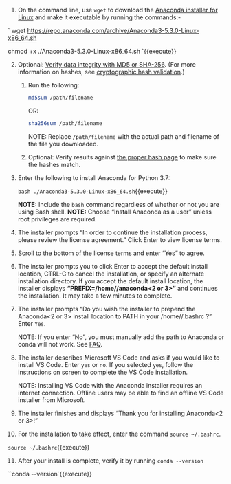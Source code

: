 
1. On the command line, use `wget` to download the [Anaconda installer for Linux](https://www.anaconda.com/download/#linux) and make it executable by running the commands:-

`
wget https://repo.anaconda.com/archive/Anaconda3-5.3.0-Linux-x86_64.sh

chmod +x ./Anaconda3-5.3.0-Linux-x86_64.sh
`{{execute}}

2. Optional: [Verify data integrity with MD5 or SHA-256](http://docs.anaconda.com/anaconda/install/hashes/). (For more information on hashes, see [cryptographic hash validation](https://conda.io/docs/user-guide/install/download.html#cryptographic-hash-verification).)

   1. Run the following:

      ```bash
      md5sum /path/filename
      ```

      OR:

      ```bash
      sha256sum /path/filename
      ```

      NOTE: Replace `/path/filename` with the actual path and filename of the file you downloaded.

   2. Optional: Verify results against [the proper hash page](http://docs.anaconda.com/anaconda/install/hashes/) to make sure the hashes match.

3. Enter the following to install Anaconda for Python 3.7:

   `bash ./Anaconda3-5.3.0-Linux-x86_64.sh`{{execute}}

   **NOTE:** Include the `bash` command regardless of whether or not you are using Bash shell.
   **NOTE:** Choose “Install Anaconda as a user” unless root privileges are required.

4. The installer prompts “In order to continue the installation process, please review the license agreement.” Click Enter to view license terms.

5. Scroll to the bottom of the license terms and enter “Yes” to agree.

6. The installer prompts you to click Enter to accept the default install location, CTRL-C to cancel the installation, or specify an alternate installation directory. If you accept the default install location, the installer displays **“PREFIX=/home/<user>/anaconda<2 or 3>”** and continues the installation. It may take a few minutes to complete.

7. The installer prompts “Do you wish the installer to prepend the Anaconda<2 or 3> install location to PATH in your /home/<user>/.bashrc ?” Enter `Yes`.

   NOTE: If you enter “No”, you must manually add the path to Anaconda or conda will not work. See [FAQ](http://docs.anaconda.com/anaconda/user-guide/faq/#distribution-faq-linux-path).

8. The installer describes Microsoft VS Code and asks if you would like to install VS Code. Enter `yes` or `no`. If you selected `yes`, follow the instructions on screen to complete the VS Code installation.

   NOTE: Installing VS Code with the Anaconda installer requires an internet connection. Offline users may be able to find an offline VS Code installer from Microsoft.

9. The installer finishes and displays “Thank you for installing Anaconda<2 or 3>!”

10. For the installation to take effect, enter the command `source ~/.bashrc`.

`source ~/.bashrc`{{execute}}

11. After your install is complete, verify it by running `conda --version`

``conda --version`{{execute}}
